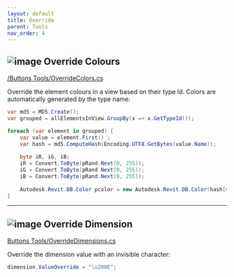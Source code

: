 ```yaml
---
layout: default
title: Override
parent: Tools
nav_order: 4
---
```


## ![image](https://raw.githubusercontent.com/giobel/ReviTab/master/ReviTab/Resources/overrideColors.png) Override Colours

[/Buttons Tools/OverrideColors.cs](https://github.com/giobel/ReviTab/blob/master/ReviTab/Buttons%20Tools/OverrideColors.cs)

Override the element colours in a view based on their type Id. Colors are automatically generated by the type name:

```c#
var md5 = MD5.Create();
var grouped = allElementsInView.GroupBy(x => x.GetTypeId());

foreach (var element in grouped) {
    var value = element.First() ;
    var hash = md5.ComputeHash(Encoding.UTF8.GetBytes(value.Name));
    
    byte iR, iG, iB;
    iR = Convert.ToByte(pRand.Next(0, 255));
    iG = Convert.ToByte(pRand.Next(0, 255));
    iB = Convert.ToByte(pRand.Next(0, 255));
    
    Autodesk.Revit.DB.Color pcolor = new Autodesk.Revit.DB.Color(hash[0], hash[1], hash[2]);
}
```

---

## ![image](https://raw.githubusercontent.com/giobel/ReviTab/master/ReviTab/Resources/dimensionOverride.png) Override Dimension

[Buttons Tools/OverrideDimensions.cs](https://github.com/giobel/ReviTab/blob/master/ReviTab/Buttons%20Tools/OverrideDimensions.cs)

Override the dimension value with an invisible character:

```c#
dimension.ValueOverride = "\u200E";
```

